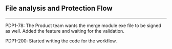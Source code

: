 ## File analysis and Protection Flow
----
PDP1-78: The Product team wants the merge module exe file to be signed as well. Added the feature and waiting for the validation.

PDP1-200: Started writing the code for the workflow.
